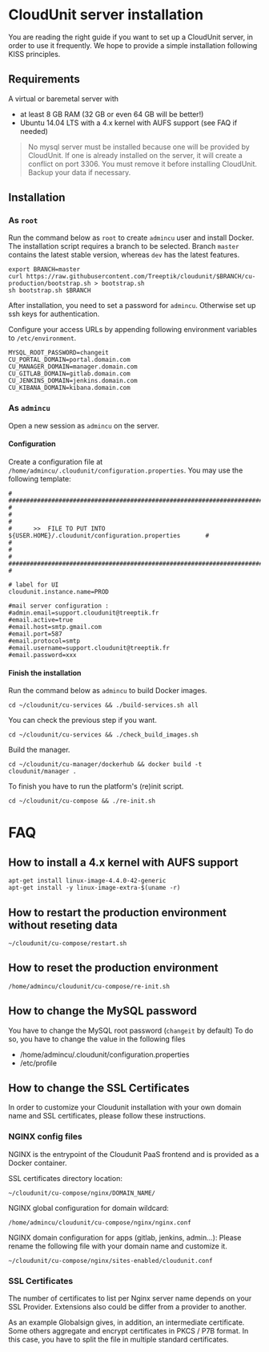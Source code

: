 # CloudUnit server installation

You are reading the right guide if you want to set up a CloudUnit server, in order to use it frequently. 
We hope to provide a simple installation following KISS principles.

## Requirements

A virtual or baremetal server with
* at least 8 GB RAM (32 GB or even 64 GB will be better!)
* Ubuntu 14.04 LTS with a 4.x kernel with AUFS support (see FAQ if needed)

> No mysql server must be installed because one will be provided by CloudUnit. 
> If one is already installed on the server, it will create a conflict on port 3306.
> You must remove it before installing CloudUnit. 
> Backup your data if necessary.

## Installation

### As `root` 

Run the command below as `root` to create `admincu` user and install Docker.
The installation script requires a branch to be selected.
Branch `master` contains the latest stable version, whereas `dev` has the latest features.

```
export BRANCH=master
curl https://raw.githubusercontent.com/Treeptik/cloudunit/$BRANCH/cu-production/bootstrap.sh > bootstrap.sh
sh bootstrap.sh $BRANCH
```

After installation, you need to set a password for `admincu`.
Otherwise set up ssh keys for authentication.

Configure your access URLs by appending following environment variables to `/etc/environment`.

```
MYSQL_ROOT_PASSWORD=changeit
CU_PORTAL_DOMAIN=portal.domain.com
CU_MANAGER_DOMAIN=manager.domain.com
CU_GITLAB_DOMAIN=gitlab.domain.com
CU_JENKINS_DOMAIN=jenkins.domain.com
CU_KIBANA_DOMAIN=kibana.domain.com
```

### As `admincu`

Open a new session as `admincu` on the server.

#### Configuration

Create a configuration file at `/home/admincu/.cloudunit/configuration.properties`.
You may use the following template:

```
# ################################################################################ #
#                                                                                  #
#      >>  FILE TO PUT INTO ${USER.HOME}/.cloudunit/configuration.properties       #
#                                                                                  #
# ################################################################################ #

# label for UI
cloudunit.instance.name=PROD

#mail server configuration :
#admin.email=support.cloudunit@treeptik.fr
#email.active=true
#email.host=smtp.gmail.com
#email.port=587
#email.protocol=smtp
#email.username=support.cloudunit@treeptik.fr
#email.password=xxx
```

#### Finish the installation

Run the command below as `admincu` to build Docker images.

```
cd ~/cloudunit/cu-services && ./build-services.sh all
```

You can check the previous step if you want.

```
cd ~/cloudunit/cu-services && ./check_build_images.sh
```

Build the manager.

```
cd ~/cloudunit/cu-manager/dockerhub && docker build -t cloudunit/manager .
```

To finish you have to run the platform's (re)init script.

```
cd ~/cloudunit/cu-compose && ./re-init.sh
```

# FAQ

## How to install a 4.x kernel with AUFS support

```
apt-get install linux-image-4.4.0-42-generic
apt-get install -y linux-image-extra-$(uname -r)
```

## How to restart the production environment without reseting data

```
~/cloudunit/cu-compose/restart.sh
```

## How to reset the production environment 

```
/home/admincu/cloudunit/cu-compose/re-init.sh
```

## How to change the MySQL password

You have to change the MySQL root password (`changeit` by default)
To do so, you have to change the value in the following files
* /home/admincu/.cloudunit/configuration.properties
* /etc/profile

## How to change the SSL Certificates

In order to customize your Cloudunit installation with your own domain name and SSL certificates,
please follow these instructions.

### NGINX config files

NGINX is the entrypoint of the Cloudunit PaaS frontend and is provided as a Docker container.

SSL certificates directory location:

```
~/cloudunit/cu-compose/nginx/DOMAIN_NAME/
```

NGINX global configuration for domain wildcard:

```
/home/admincu/cloudunit/cu-compose/nginx/nginx.conf
```

NGINX domain configuration for apps (gitlab, jenkins, admin...):
Please rename the following file with your domain name and customize it.

```
~/cloudunit/cu-compose/nginx/sites-enabled/cloudunit.conf
```

### SSL Certificates

The number of certificates to list per Nginx server name depends on your SSL Provider.
Extensions also could be differ from a provider to another.

As an example Globalsign gives, in addition, an intermediate certificate. Some others aggregate and encrypt certificates in PKCS / P7B format. In this case, you have to split the file in multiple standard certificates.

